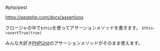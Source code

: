 #php/pest 

https://pestphp.com/docs/assertions

クロージャの中で`$this`を使ってアサーションメソッドを書きます。
`$this->asertTrue(true)`

みんな大好き[PHPUnit](https://phpunit.readthedocs.io/ja/latest/)のアサーションメソッドがそのまま使えます。